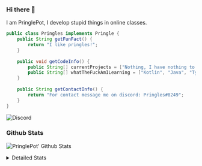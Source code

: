 ### Hi there 👋

I am PringlePot, I develop stupid things in online classes. 

```java
public class Pringles implements Pringle {
    public String getFunFact() {
        return "I like pringles!";
    }
    
    public void getCodeInfo() {
        public String[] currentProjects = ["Nothing, I have nothing to do in my break."];
        public String[] whatTheFuckAmILearning = ["Kotlin", "Java", "Typescript", "NextJS"];
    }
    
    public String getContactInfo() {
        return "For contact message me on discord: Pringles#8249";
    }
}
```
![Discord](https://discord.c99.nl/widget/theme-1/226911291636318208.png)


### Github Stats
![PringlePot' Github Stats](https://github-readme-stats.vercel.app/api?username=PringlePot&show_icons=true&theme=dark)

<details>
  <summary>Detailed Stats</summary>
    
<!--START_SECTION:waka-->
![Lines of code](https://img.shields.io/badge/From%20Hello%20World%20I%27ve%20Written-84866%20lines%20of%20code-blue)

**🐱 My Github Data** 

> 🏆 201 Contributions in the Year 2021
 > 
> 📦 85.8 kB Used in Github's Storage 
 > 
> 💼 Opted to Hire
 > 
> 📜 5 Public Repositories 
 > 
> 🔑 9 Private Repositories  
 > 
**I'm an Early 🐤** 

```text
🌞 Morning    38 commits     █████░░░░░░░░░░░░░░░░░░░░   23.17% 
🌆 Daytime    53 commits     ████████░░░░░░░░░░░░░░░░░   32.32% 
🌃 Evening    73 commits     ███████████░░░░░░░░░░░░░░   44.51% 
🌙 Night      0 commits      ░░░░░░░░░░░░░░░░░░░░░░░░░   0.0%

```
📅 **I'm Most Productive on Sunday** 

```text
Monday       30 commits     ████░░░░░░░░░░░░░░░░░░░░░   18.29% 
Tuesday      4 commits      ░░░░░░░░░░░░░░░░░░░░░░░░░   2.44% 
Wednesday    13 commits     ██░░░░░░░░░░░░░░░░░░░░░░░   7.93% 
Thursday     30 commits     ████░░░░░░░░░░░░░░░░░░░░░   18.29% 
Friday       21 commits     ███░░░░░░░░░░░░░░░░░░░░░░   12.8% 
Saturday     31 commits     ████░░░░░░░░░░░░░░░░░░░░░   18.9% 
Sunday       35 commits     █████░░░░░░░░░░░░░░░░░░░░   21.34%

```


📊 **This Week I Spent My Time On** 

```text
💬 Programming Languages: 
TypeScript               27 hrs 51 mins      ██████████████████░░░░░░░   73.1% 
JavaScript               2 hrs 29 mins       █░░░░░░░░░░░░░░░░░░░░░░░░   6.53% 
EJS                      2 hrs 27 mins       █░░░░░░░░░░░░░░░░░░░░░░░░   6.47% 
JSON                     1 hr 39 mins        █░░░░░░░░░░░░░░░░░░░░░░░░   4.36% 
Other                    1 hr 20 mins        █░░░░░░░░░░░░░░░░░░░░░░░░   3.53%

🔥 Editors: 
IntelliJ                 38 hrs 3 mins       █████████████████████████   99.86% 
Sublime Text             3 mins              ░░░░░░░░░░░░░░░░░░░░░░░░░   0.14%

```

**I Mostly Code in Java** 

```text
Java                     5 repos             ██████████████░░░░░░░░░░░   55.56% 
Python                   1 repo              ██░░░░░░░░░░░░░░░░░░░░░░░   11.11% 
Kotlin                   1 repo              ██░░░░░░░░░░░░░░░░░░░░░░░   11.11% 
JavaScript               1 repo              ██░░░░░░░░░░░░░░░░░░░░░░░   11.11% 
CSS                      1 repo              ██░░░░░░░░░░░░░░░░░░░░░░░   11.11%

```



<!--END_SECTION:waka-->
</details>

